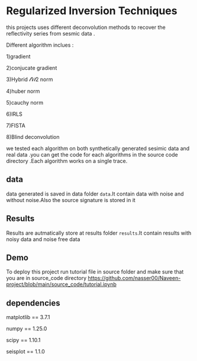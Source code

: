 
# Regularized  Inversion Techniques

this projects uses different deconvolution methods to  recover the reflectivity series from sesmic data .

Different algorithm inclues :

1)gradient 

2)conjucate gradient

3)Hybrid 𝓁1∕𝓁2 norm

4)huber norm

5)cauchy norm 

6)IRLS

7)FISTA

8)Blind deconvolution 

we tested each algorithm  on  both synthetically  generated sesimic data and real data .you  can get the code for each algorithms  in the source code directory .Each algorithm works on a single trace.

## data
data generated is saved in data  folder  `data`.It contain data with noise and without noise.Also the source signature is stored in it 
## Results
Results are autmatically  store at results folder `results`.It contain results with noisy data and noise free data

## Demo
To deploy this project run tutorial  file in source folder  and make sure that you are in source_code directory
https://github.com/nasser00/Naveen-project/blob/main/source_code/tutorial.ipynb


## dependencies 
matplotlib      ==          3.7.1

numpy           ==          1.25.0

scipy           ==          1.10.1

seisplot        ==          1.1.0
